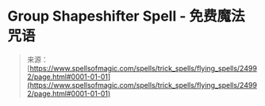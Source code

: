 <!--yml

category: 未分类

date: 2024-06-12 19:11:30

-->

# Group Shapeshifter Spell - 免费魔法咒语

> 来源：[https://www.spellsofmagic.com/spells/trick_spells/flying_spells/24992/page.html#0001-01-01](https://www.spellsofmagic.com/spells/trick_spells/flying_spells/24992/page.html#0001-01-01)

